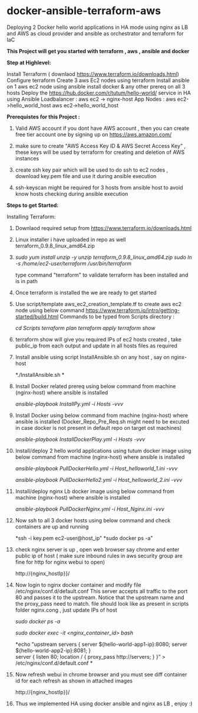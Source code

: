 # docker-ansible-terraform-aws
Deploying 2 Docker hello world applications in HA mode using nginx as LB and AWS as cloud provider and ansible as orchestrator and terraform for IaC

**This Project will get you started with terraform , aws , ansible and  docker**

**Step at Highlevel:**

Install Terraform ( downlaod https://www.terraform.io/downloads.html) 
Configure terraform
Create 3 aws Ec2 nodes using terraform 
Install ansible on 1 aws ec2 node 
using ansible install docker & any other prereq on all 3 hosts
Deploy the https://hub.docker.com/r/tutum/hello-world/ service in HA  using Ansible
Loadbalancer : aws ec2 -> nginx-host
App Nodes 	 :  aws ec2->hello_world_host aws ec2->hello_world_host

**Prerequistes for this Project :**

1. Valid AWS account 
   if you dont have AWS account , then you can create free tier account one by signing up on https://aws.amazon.com/  
   
2. make sure to  create "AWS Access Key ID &  AWS Secret Access Key" , these keys will be used by terraform  for creating and deletion       of AWS instances 

3. create ssh key pair which will be used to do ssh to ec2 nodes , download key.pem file and use it during ansible execution 

4. ssh-keyscan might be required for 3 hosts from ansible host to avoid know hosts checking during ansible execution 

**Steps to get Started:**

Installing Terraform:

1. Downlaod required setup from https://www.terraform.io/downloads.html

2. Linux installer i have uploaded in repo as well terraform_0.9.8_linux_amd64.zip 

3. *sudo yum install unzip -y
   unzip terraform_0.9.8_linux_amd64.zip
   sudo ln -s /home/ec2-user/terraform /usr/bin/terraform*
   
   type command "terraform"  to validate terraform has been installed and is in path 
   
 4. Once terraform is installed the we are ready to get started 
 
 5. Use script/template aws_ec2_creation_template.tf to create aws ec2 node using below command 
    https://www.terraform.io/intro/getting-started/build.html
    Commands to be typed from Scripts directory :
   
    *cd Scripts
    terraform plan
    terraform apply
    terraform show*
    
 6. terraform show will give you required IPs of ec2 hosts created , take public_ip from each output and update in all hosts files as       required
 
 7. Install ansible using script InstallAnsible.sh on any host , say on nginx-host
     
     *./InstallAnsible.sh *
 
 8. Install Docker related prereq using below command from machine (nginx-host) where ansible is installed 
     
     *ansible-playbook InstallPy.yml -i Hosts -vvv*
     
 9. Install Docker  using below command from machine (nginx-host) where ansible is installed  (Docker_Repo_Pre_Req.sh might need to be       excuted in case docker is not present in default repo on target ost machines)
    
      *ansible-playbook InstallDockerPlay.yml  -i Hosts -vvv*
     
10. Install/deploy 2  hello world applications using tutum docker image  using below command from machine (nginx-host) where ansible         is installed 
      
      *ansible-playbook PullDockerHello.yml  -i Host_helloworld_1.ini -vvv*
      
      *ansible-playbook PullDockerHello2.yml -i Host_helloworld_2.ini -vvv*
  
11.  Install/deploy  nginx Lb docker image  using below command from machine (nginx-host) where ansible is installed 
      
        *ansible-playbook PullDockerNginx.yml -i Host_Nginx.ini -vvv*
        
12. Now ssh to all 3 docker hosts using below command and check containers are up and running 

      *ssh -i key.pem ec2-user@host_ip"
      *sudo docker ps -a"
      
13. check nginx server is up , open web browser say chrome and enter public ip of host ( make sure inbound rules in aws security group       are fine for http for nginx webui to open)
      
      http://{nginx_hostIp}}/ 
      
14. Now login to nginx docker container and modify  file /etc/nginx/conf.d/default.conf
    This server accepts all traffic to the port 80 and passes it to the upstream.
    Notice that the upstream name and the proxy_pass need to match.
    file should look like as present in scripts folder nginx.cong , just update IPs of host
   
     *sudo docker ps -a*
     
     *sudo docker exec -it <nginx_container_id> bash*
     
      *echo "upstream servers {
      server ${hello-world-app1-ip}:8080;
      server ${hello-world-app2-ip}:8081;
      }    
      server {
      listen 80;
      location / {
      proxy_pass http://servers;
      }
      }”  > /etc/nginx/conf.d/default.conf *

15. Now refresh webui in chrome browser and you must see diff container id for each refresh as shown in attached images
      
      http://{nginx_hostIp}}/ 
      
16. Thus we implemented HA using docker ansible and nginx as LB , enjoy :)
      
 
 
